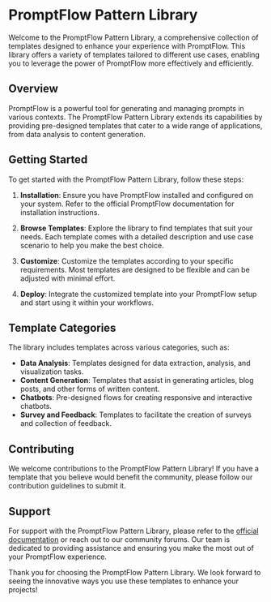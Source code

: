# PromptFlow Pattern Library

Welcome to the PromptFlow Pattern Library, a comprehensive collection of templates designed to enhance your experience with PromptFlow. This library offers a variety of templates tailored to different use cases, enabling you to leverage the power of PromptFlow more effectively and efficiently.

## Overview

PromptFlow is a powerful tool for generating and managing prompts in various contexts. The PromptFlow Pattern Library extends its capabilities by providing pre-designed templates that cater to a wide range of applications, from data analysis to content generation.

## Getting Started

To get started with the PromptFlow Pattern Library, follow these steps:

1. **Installation**: Ensure you have PromptFlow installed and configured on your system. Refer to the official PromptFlow documentation for installation instructions.

2. **Browse Templates**: Explore the library to find templates that suit your needs. Each template comes with a detailed description and use case scenario to help you make the best choice.

4. **Customize**: Customize the templates according to your specific requirements. Most templates are designed to be flexible and can be adjusted with minimal effort.

5. **Deploy**: Integrate the customized template into your PromptFlow setup and start using it within your workflows.

## Template Categories

The library includes templates across various categories, such as:

- **Data Analysis**: Templates designed for data extraction, analysis, and visualization tasks.
- **Content Generation**: Templates that assist in generating articles, blog posts, and other forms of written content.
- **Chatbots**: Pre-designed flows for creating responsive and interactive chatbots.
- **Survey and Feedback**: Templates to facilitate the creation of surveys and collection of feedback.

## Contributing

We welcome contributions to the PromptFlow Pattern Library! If you have a template that you believe would benefit the community, please follow our contribution guidelines to submit it.

## Support

For support with the PromptFlow Pattern Library, please refer to the [official documentation](#) or reach out to our community forums. Our team is dedicated to providing assistance and ensuring you make the most out of your PromptFlow experience.

Thank you for choosing the PromptFlow Pattern Library. We look forward to seeing the innovative ways you use these templates to enhance your projects!